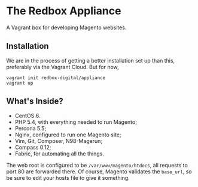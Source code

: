# The Redbox Appliance

A Vagrant box for developing Magento websites.

## Installation

We are in the process of getting a better installation set up than
this, preferably via the Vagrant Cloud. But for now,

```
vagrant init redbox-digital/appliance
vagrant up
```

## What's Inside?

- CentOS 6.
- PHP 5.4, with everything needed to run Magento;
- Percona 5.5;
- Nginx, configured to run one Magento site;
- Vim, Git, Composer, N98-Magerun;
- Compass 0.12;
- Fabric, for automating all the things.

The web root is configured to be `/var/www/magento/htdocs`, all requests
to port 80 are forwarded there. Of course, Magento validates the
`base_url`, so be sure to edit your hosts file to give it something.
